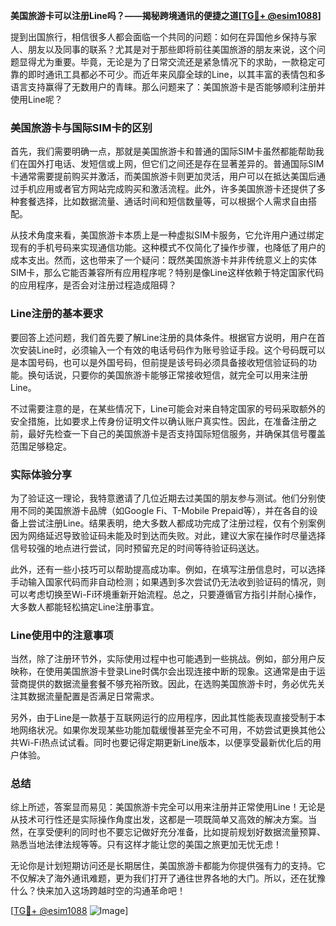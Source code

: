 **美国旅游卡可以注册Line吗？——揭秘跨境通讯的便捷之道[[TG💪+ @esim1088](https://t.me/s/esim1088)]**

提到出国旅行，相信很多人都会面临一个共同的问题：如何在异国他乡保持与家人、朋友以及同事的联系？尤其是对于那些即将前往美国旅游的朋友来说，这个问题显得尤为重要。毕竟，无论是为了日常交流还是紧急情况下的求助，一款稳定可靠的即时通讯工具都必不可少。而近年来风靡全球的Line，以其丰富的表情包和多语言支持赢得了无数用户的青睐。那么问题来了：美国旅游卡是否能够顺利注册并使用Line呢？

### 美国旅游卡与国际SIM卡的区别

首先，我们需要明确一点，那就是美国旅游卡和普通的国际SIM卡虽然都能帮助我们在国外打电话、发短信或上网，但它们之间还是存在显著差异的。普通国际SIM卡通常需要提前购买并激活，而美国旅游卡则更加灵活，用户可以在抵达美国后通过手机应用或者官方网站完成购买和激活流程。此外，许多美国旅游卡还提供了多种套餐选择，比如数据流量、通话时间和短信数量等，可以根据个人需求自由搭配。

从技术角度来看，美国旅游卡本质上是一种虚拟SIM卡服务，它允许用户通过绑定现有的手机号码来实现通信功能。这种模式不仅简化了操作步骤，也降低了用户的成本支出。然而，这也带来了一个疑问：既然美国旅游卡并非传统意义上的实体SIM卡，那么它能否兼容所有应用程序呢？特别是像Line这样依赖于特定国家代码的应用程序，是否会对注册过程造成阻碍？

### Line注册的基本要求

要回答上述问题，我们首先要了解Line注册的具体条件。根据官方说明，用户在首次安装Line时，必须输入一个有效的电话号码作为账号验证手段。这个号码既可以是本国号码，也可以是外国号码，但前提是该号码必须具备接收短信验证码的功能。换句话说，只要你的美国旅游卡能够正常接收短信，就完全可以用来注册Line。

不过需要注意的是，在某些情况下，Line可能会对来自特定国家的号码采取额外的安全措施，比如要求上传身份证明文件以确认账户真实性。因此，在准备注册之前，最好先检查一下自己的美国旅游卡是否支持国际短信服务，并确保其信号覆盖范围足够稳定。

### 实际体验分享

为了验证这一理论，我特意邀请了几位近期去过美国的朋友参与测试。他们分别使用不同的美国旅游卡品牌（如Google Fi、T-Mobile Prepaid等），并在各自的设备上尝试注册Line。结果表明，绝大多数人都成功完成了注册过程，仅有个别案例因为网络延迟导致验证码未能及时到达而失败。对此，建议大家在操作时尽量选择信号较强的地点进行尝试，同时预留充足的时间等待验证码送达。

此外，还有一些小技巧可以帮助提高成功率。例如，在填写注册信息时，可以选择手动输入国家代码而非自动检测；如果遇到多次尝试仍无法收到验证码的情况，则可以考虑切换至Wi-Fi环境重新开始流程。总之，只要遵循官方指引并耐心操作，大多数人都能轻松搞定Line注册事宜。

### Line使用中的注意事项

当然，除了注册环节外，实际使用过程中也可能遇到一些挑战。例如，部分用户反映称，在使用美国旅游卡登录Line时偶尔会出现连接中断的现象。这通常是由于运营商提供的数据流量套餐不够充裕所致。因此，在选购美国旅游卡时，务必优先关注其数据流量配置是否满足日常需求。

另外，由于Line是一款基于互联网运行的应用程序，因此其性能表现直接受制于本地网络状况。如果你发现某些功能加载缓慢甚至完全不可用，不妨尝试更换其他公共Wi-Fi热点试试看。同时也要记得定期更新Line版本，以便享受最新优化后的用户体验。

### 总结

综上所述，答案显而易见：美国旅游卡完全可以用来注册并正常使用Line！无论是从技术可行性还是实际操作角度出发，这都是一项既简单又高效的解决方案。当然，在享受便利的同时也不要忘记做好充分准备，比如提前规划好数据流量预算、熟悉当地法律法规等等。只有这样才能让您的美国之旅更加无忧无虑！

无论你是计划短期访问还是长期居住，美国旅游卡都能为你提供强有力的支持。它不仅解决了海外通讯难题，更为我们打开了通往世界各地的大门。所以，还在犹豫什么？快来加入这场跨越时空的沟通革命吧！

[[TG💪+ @esim1088](https://t.me/s/esim1088) ![Image](https://i.postimg.cc/4NQfJmqS/Snipaste-2025-05-13-00-14-12.png)]